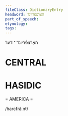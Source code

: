 ```yaml
---
fileClass: DictionaryEntry
headword: האַרצפֿרײַנד
part_of_speech: 
etymology: 
tags: 
---
```

האַרצפֿרײַנד
־
דער

CENTRAL
========

HASIDIC
=======
= AMERICA = 

/harcfrãːnt/